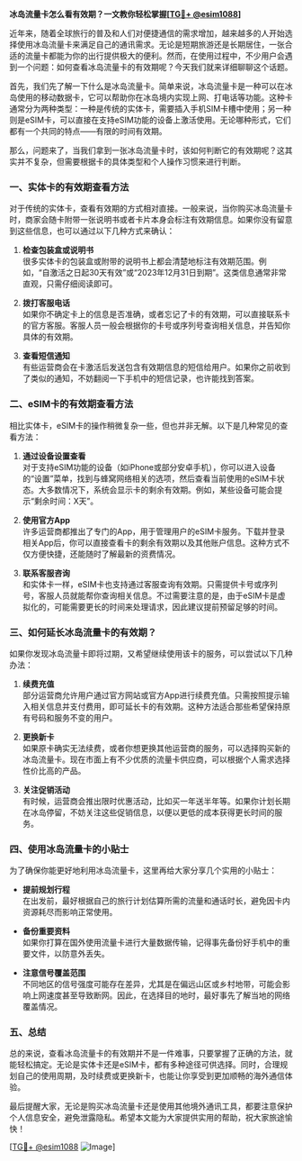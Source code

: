 **冰岛流量卡怎么看有效期？一文教你轻松掌握[[TG💪+ @esim1088](https://t.me/s/esim1088)]**

近年来，随着全球旅行的普及和人们对便捷通信的需求增加，越来越多的人开始选择使用冰岛流量卡来满足自己的通讯需求。无论是短期旅游还是长期居住，一张合适的流量卡都能为你的出行提供极大的便利。然而，在使用过程中，不少用户会遇到一个问题：如何查看冰岛流量卡的有效期呢？今天我们就来详细聊聊这个话题。

首先，我们先了解一下什么是冰岛流量卡。简单来说，冰岛流量卡是一种可以在冰岛使用的移动数据卡，它可以帮助你在冰岛境内实现上网、打电话等功能。这种卡通常分为两种类型：一种是传统的实体卡，需要插入手机SIM卡槽中使用；另一种则是eSIM卡，可以直接在支持eSIM功能的设备上激活使用。无论哪种形式，它们都有一个共同的特点——有限的时间有效期。

那么，问题来了，当我们拿到一张冰岛流量卡时，该如何判断它的有效期呢？这其实并不复杂，但需要根据卡的具体类型和个人操作习惯来进行判断。

### **一、实体卡的有效期查看方法**

对于传统的实体卡，查看有效期的方式相对直接。一般来说，当你购买冰岛流量卡时，商家会随卡附带一张说明书或者卡片本身会标注有效期信息。如果你没有留意到这些信息，也可以通过以下几种方式来确认：

1. **检查包装盒或说明书**  
   很多实体卡的包装盒或附带的说明书上都会清楚地标注有效期范围。例如，“自激活之日起30天有效”或“2023年12月31日到期”。这类信息通常非常直观，只需仔细阅读即可。

2. **拨打客服电话**  
   如果你不确定卡上的信息是否准确，或者忘记了卡的有效期，可以直接联系卡的官方客服。客服人员一般会根据你的卡号或序列号查询相关信息，并告知你具体的有效期。

3. **查看短信通知**  
   有些运营商会在卡激活后发送包含有效期信息的短信给用户。如果你之前收到了类似的通知，不妨翻阅一下手机中的短信记录，也许能找到答案。

### **二、eSIM卡的有效期查看方法**

相比实体卡，eSIM卡的操作稍微复杂一些，但也并非无解。以下是几种常见的查看方法：

1. **通过设备设置查看**  
   对于支持eSIM功能的设备（如iPhone或部分安卓手机），你可以进入设备的“设置”菜单，找到与蜂窝网络相关的选项，然后查看当前使用的eSIM卡状态。大多数情况下，系统会显示卡的剩余有效期。例如，某些设备可能会提示“剩余时间：X天”。

2. **使用官方App**  
   许多运营商都推出了专门的App，用于管理用户的eSIM卡服务。下载并登录相关App后，你可以直接查看卡的剩余有效期以及其他账户信息。这种方式不仅方便快捷，还能随时了解最新的资费情况。

3. **联系客服咨询**  
   和实体卡一样，eSIM卡也支持通过客服查询有效期。只需提供卡号或序列号，客服人员就能帮你查询相关信息。不过需要注意的是，由于eSIM卡是虚拟化的，可能需要更长的时间来处理请求，因此建议提前预留足够的时间。

### **三、如何延长冰岛流量卡的有效期？**

如果你发现冰岛流量卡即将过期，又希望继续使用该卡的服务，可以尝试以下几种办法：

1. **续费充值**  
   部分运营商允许用户通过官方网站或官方App进行续费充值。只需按照提示输入相关信息并支付费用，即可延长卡的有效期。这种方法适合那些希望保持原有号码和服务不变的用户。

2. **更换新卡**  
   如果原卡确实无法续费，或者你想更换其他运营商的服务，可以选择购买新的冰岛流量卡。现在市面上有不少优质的流量卡供应商，可以根据个人需求选择性价比高的产品。

3. **关注促销活动**  
   有时候，运营商会推出限时优惠活动，比如买一年送半年等。如果你计划长期在冰岛停留，不妨关注这些促销信息，以便以更低的成本获得更长时间的服务。

### **四、使用冰岛流量卡的小贴士**

为了确保你能更好地利用冰岛流量卡，这里再给大家分享几个实用的小贴士：

- **提前规划行程**  
  在出发前，最好根据自己的旅行计划估算所需的流量和通话时长，避免因卡内资源耗尽而影响正常使用。
  
- **备份重要资料**  
  如果你打算在国外使用流量卡进行大量数据传输，记得事先备份好手机中的重要文件，以防意外丢失。

- **注意信号覆盖范围**  
  不同地区的信号强度可能存在差异，尤其是在偏远山区或乡村地带，可能会影响上网速度甚至导致断网。因此，在选择目的地时，最好事先了解当地的网络覆盖情况。

### **五、总结**

总的来说，查看冰岛流量卡的有效期并不是一件难事，只要掌握了正确的方法，就能轻松搞定。无论是实体卡还是eSIM卡，都有多种途径可供选择。同时，合理规划自己的使用周期，及时续费或更换新卡，也能让你享受到更加顺畅的海外通信体验。

最后提醒大家，无论是购买冰岛流量卡还是使用其他境外通讯工具，都要注意保护个人信息安全，避免泄露隐私。希望本文能为大家提供实用的帮助，祝大家旅途愉快！

[[TG💪+ @esim1088](https://t.me/s/esim1088) ![Image](https://i.postimg.cc/4NQfJmqS/Snipaste-2025-05-13-00-14-12.png)]